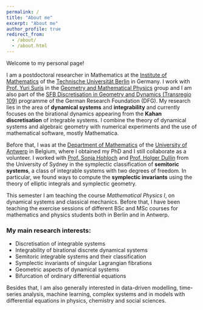 ```yaml
---
permalink: /
title: "About me"
excerpt: "About me"
author_profile: true
redirect_from:
  - /about/
  - /about.html
---
```






Welcome to my personal page!

I am a postdoctoral researcher in Mathematics at the [Institute of Mathematics](https://www.math.tu-berlin.de/menue/home/parameter/en/) of the [Technische Universität Berlin](https://www.tu.berlin/en/) in Germany. I work with [Prof. Yuri Suris](http://page.math.tu-berlin.de/~suris/) in the [Geometry and Mathematical Physics](https://www.math.tu-berlin.de/arbeitsgruppen/ag_geometrie_und_mathematische_physik/geometrie_und_mathematische_physik/parameter/en/) group and I am also part of the [SFB Discretisation in Geometry and Dynamics (Transregio 109)](https://www.discretization.de/) programme of the German Research Foundation (DFG). My research lies in the area of **dynamical systems** and **integrability** and currently focuses on the birational dynamics appearing from the **Kahan discretisation** of integrable systems. I combine the theory of dynamical systems and algebraic geometry with numerical experiments and the use of mathematical software, mostly Mathematica.

Before that, I was at the [Department of Mathematics](https://www.uantwerpen.be/en/departments/mathematics/) of the [University of Antwerp](https://www.uantwerpen.be/en/) in Belgium, where I obtained my PhD and I still collaborate as a volunteer. I worked with [Prof. Sonja Hohloch](https://www.uantwerpen.be/en/staff/sonja-hohloch/) and [Prof. Holger Dullin](https://www.maths.usyd.edu.au/u/dullin/) from the University of Sydney in the symplectic classification of **semitoric systems**, a class of integrable systems with two degrees of freedom. In particular, we found ways to compute the **symplectic invariants** using the theory of elliptic integrals and symplectic geometry.

This semester I am teaching the course *Mathematical Physics I*, on dynamical systems and classical mechanics. Before that, I have been teaching the exercise sessions of different BSc and MSc courses for mathematics and physics students both in Berlin and in Antwerp.

### My main research interests:

* Discretisation of integrable systems
* Integrability of birational discrete dynamical systems
* Semitoric integrable systems and their classification
* Symplectic invariants of singular Lagrangian fibrations
* Geometric aspects of dynamical systems
* Bifurcation of ordinary differential equations

Besides that, I am also generally interested in data-driven modelling, time-series analysis, machine learning, complex systems and in models with differential equations in physics, chemistry and social sciences.
